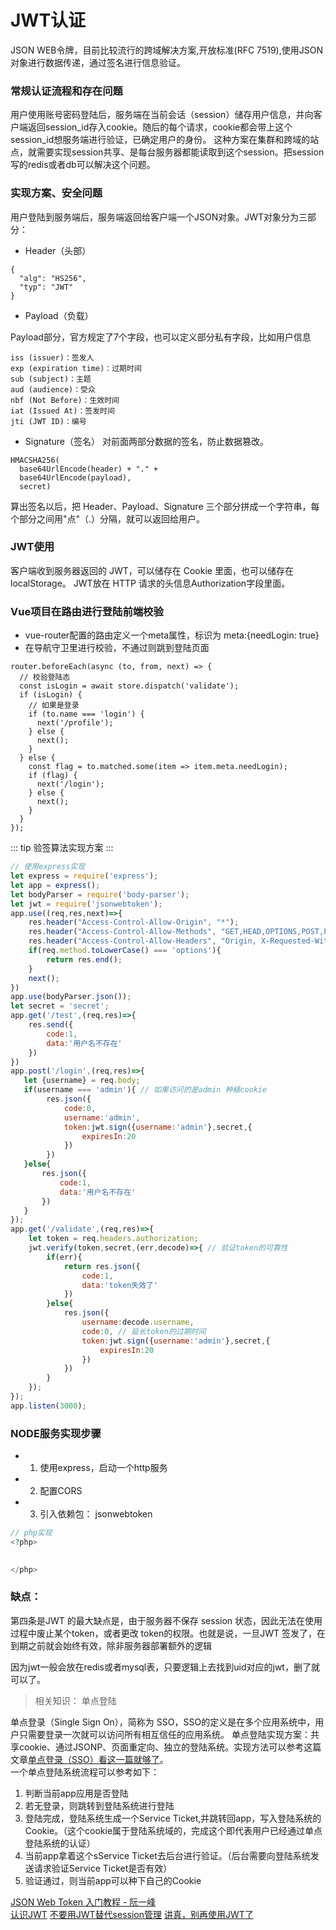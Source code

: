 # JWT认证

JSON WEB令牌，目前比较流行的跨域解决方案,开放标准(RFC 7519),使用JSON对象进行数据传递，通过签名进行信息验证。

### 常规认证流程和存在问题
用户使用账号密码登陆后，服务端在当前会话（session）储存用户信息，并向客户端返回session_id存入cookie。随后的每个请求，cookie都会带上这个session_id想服务端进行验证，已确定用户的身份。
这种方案在集群和跨域的站点，就需要实现session共享、是每台服务器都能读取到这个session。把session写的redis或者db可以解决这个问题。

### 实现方案、安全问题

用户登陆到服务端后，服务端返回给客户端一个JSON对象。JWT对象分为三部分：
- Header（头部）
```
{
  "alg": "HS256",
  "typ": "JWT"
}
```
- Payload（负载）

Payload部分，官方规定了7个字段，也可以定义部分私有字段，比如用户信息
```
iss (issuer)：签发人
exp (expiration time)：过期时间
sub (subject)：主题
aud (audience)：受众
nbf (Not Before)：生效时间
iat (Issued At)：签发时间
jti (JWT ID)：编号
```
- Signature（签名）
对前面两部分数据的签名，防止数据篡改。


```
HMACSHA256(
  base64UrlEncode(header) + "." +
  base64UrlEncode(payload),
  secret)

```
算出签名以后，把 Header、Payload、Signature 三个部分拼成一个字符串，每个部分之间用"点"（.）分隔，就可以返回给用户。


### JWT使用

客户端收到服务器返回的 JWT，可以储存在 Cookie 里面，也可以储存在 localStorage。
JWT放在 HTTP 请求的头信息Authorization字段里面。


### Vue项目在路由进行登陆前端校验

- vue-router配置的路由定义一个meta属性，标识为 meta:{needLogin: true}
- 在导航守卫里进行校验，不通过则跳到登陆页面
```
router.beforeEach(async (to, from, next) => {
  // 校验登陆态
  const isLogin = await store.dispatch('validate');
  if (isLogin) {
    // 如果是登录
    if (to.name === 'login') {
      next('/profile');
    } else {
      next();
    }
  } else {
    const flag = to.matched.some(item => item.meta.needLogin);
    if (flag) {
      next('/login');
    } else {
      next();
    }
  }
});
```

::: tip
验签算法实现方案
:::


```js
// 使用express实现
let express = require('express');
let app = express();
let bodyParser = require('body-parser');
let jwt = require('jsonwebtoken');
app.use((req,res,next)=>{
    res.header("Access-Control-Allow-Origin", "*");
    res.header("Access-Control-Allow-Methods", "GET,HEAD,OPTIONS,POST,PUT");
    res.header("Access-Control-Allow-Headers", "Origin, X-Requested-With, Content-Type, Accept, Authorization");
    if(req.method.toLowerCase() === 'options'){
        return res.end();
    }
    next();
})
app.use(bodyParser.json());
let secret = 'secret';
app.get('/test',(req,res)=>{
    res.send({
        code:1,
        data:'用户名不存在'
    })
})
app.post('/login',(req,res)=>{
   let {username} = req.body;
   if(username === 'admin'){ // 如果访问的是admin 种植cookie
        res.json({
            code:0,
            username:'admin',
            token:jwt.sign({username:'admin'},secret,{
                expiresIn:20
            })
        })
   }else{
       res.json({
           code:1,
           data:'用户名不存在'
       })
   }
});
app.get('/validate',(req,res)=>{
    let token = req.headers.authorization;
    jwt.verify(token,secret,(err,decode)=>{ // 验证token的可靠性
        if(err){
            return res.json({
                code:1,
                data:'token失效了'
            })
        }else{
            res.json({
                username:decode.username,
                code:0, // 延长token的过期时间
                token:jwt.sign({username:'admin'},secret,{
                    expiresIn:20
                })
            })
        }
    });
});
app.listen(3000);
```
### NODE服务实现步骤

- 1. 使用express，启动一个http服务
- 2. 配置CORS
- 3. 引入依赖包： jsonwebtoken



```php
// php实现
<?php>
    

</php>
```

### 缺点： 
第四条是JWT 的最大缺点是，由于服务器不保存 session 状态，因此无法在使用过程中废止某个token，或者更改 token的权限。也就是说，一旦JWT 签发了，在到期之前就会始终有效，除非服务器部署额外的逻辑

因为jwt一般会放在redis或者mysql表，只要逻辑上去找到uid对应的jwt，删了就可以了。


> 相关知识： 单点登陆

   单点登录（Single Sign On），简称为 SSO，SSO的定义是在多个应用系统中，用户只需要登录一次就可以访问所有相互信任的应用系统。
单点登陆实现方案：共享cookie、通过JSONP、页面重定向、独立的登陆系统。实现方法可以参考这篇文章[单点登录（SSO）看这一篇就够了](https://yq.aliyun.com/articles/636281)。  
   一个单点登陆系统流程可以参考如下：
   1. 判断当前app应用是否登陆
   2. 若无登录，则跳转到登陆系统进行登陆
   3. 登陆完成，登陆系统生成一个Service Ticket,并跳转回app，写入登陆系统的Cookie。（这个cookie属于登陆系统域的，完成这个即代表用户已经通过单点登陆系统的认证）
   4. 当前app拿着这个sService Ticket去后台进行验证。（后台需要向登陆系统发送请求验证Service Ticket是否有效）
   5. 验证通过，则当前app可以种下自己的Cookie




[JSON Web Token 入门教程 - 阮一峰](http://www.ruanyifeng.com/blog/2018/07/json_web_token-tutorial.html)   
[认识JWT](https://www.cnblogs.com/cjsblog/p/9277677.html)
[不要用JWT替代session管理](https://juejin.im/post/5b3b870a5188251ac85826b8)
[讲真，别再使用JWT了](http://insights.thoughtworkers.org/do-not-use-jwt-anymore/)  